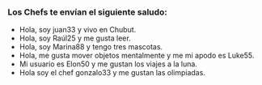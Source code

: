 ### Los Chefs te envían el siguiente saludo:

* Hola, soy juan33 y vivo en Chubut.
* Hola, soy Raúl25 y me gusta leer.
* Hola, soy Marina88 y tengo tres mascotas.
* Hola, me gusta mover objetos mentalmente y me mi apodo es Luke55.
* Mi usuario es Elon50 y me gustan los viajes a la luna.
* Hola soy el chef gonzalo33 y me gustan las olimpiadas.

